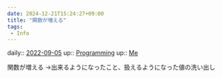 ```yaml
---
date: 2024-12-21T15:24:27+09:00
title: "関数が増える"
tags:
 - Info
---
```


daily:: [2022-09-05](Daily_Note/2022-09-05.md)
up:: [Programming](../Bar/Program/Programming.md)
up:: [Me](../Bar/Novel/Chaos/Me.md)

関数が増える
→出来るようになったこと、扱えるようになった値の洗い出し
